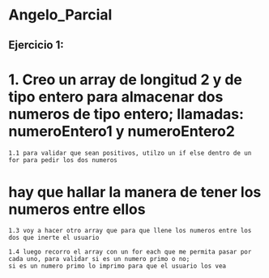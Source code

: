 # Angelo_Parcial

## Ejercicio 1:

# 1. Creo un array de longitud 2 y de tipo entero para almacenar dos numeros de tipo entero; llamadas: numeroEntero1 y numeroEntero2

    1.1 para validar que sean positivos, utilzo un if else dentro de un for para pedir los dos numeros

#    hay que hallar la manera de tener los numeros entre ellos
    1.3 voy a hacer otro array que para que llene los numeros entre los dos que inerte el usuario

    1.4 luego recorro el array con un for each que me permita pasar por cada uno, para validar si es un numero primo o no;
    si es un numero primo lo imprimo para que el usuario los vea



















